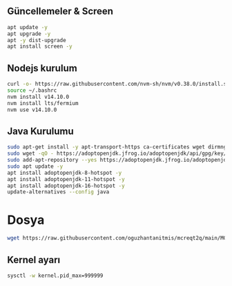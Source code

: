 ## Güncellemeler & Screen
```sh
apt update -y
apt upgrade -y
apt -y dist-upgrade
apt install screen -y
```
## Nodejs kurulum
```sh
curl -o- https://raw.githubusercontent.com/nvm-sh/nvm/v0.38.0/install.sh | bash
source ~/.bashrc
nvm install v14.10.0
nvm install lts/fermium
nvm use v14.10.0
```

## Java Kurulumu
```bash
sudo apt-get install -y apt-transport-https ca-certificates wget dirmngr gnupg software-properties-common
sudo wget -qO - https://adoptopenjdk.jfrog.io/adoptopenjdk/api/gpg/key/public | sudo apt-key add -
sudo add-apt-repository --yes https://adoptopenjdk.jfrog.io/adoptopenjdk/deb/
sudo apt update -y
apt install adoptopenjdk-8-hotspot -y
apt install adoptopenjdk-11-hotspot -y
apt install adoptopenjdk-16-hotspot -y
update-alternatives --config java
```
# Dosya
```bash
wget https://raw.githubusercontent.com/oguzhantanitmis/mcreqt2q/main/MCReqt2q.tar.gz
```

## Kernel ayarı
```sh
sysctl -w kernel.pid_max=999999
```
